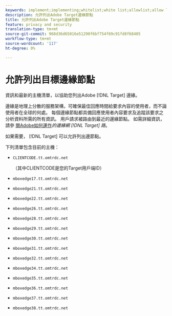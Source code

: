 ```yaml
---
keywords: implement;implementing;whitelist;white list;allowlist;allow list;edge;edges
description: 允許列出Adobe Target邊緣節點
title: 允許列出Adobe Target邊緣節點
feature: privacy and security
translation-type: tm+mt
source-git-commit: 968d36d65016e51290f6bf754f69c91fd8f68405
workflow-type: tm+mt
source-wordcount: '117'
ht-degree: 0%

---
```



# 允許列出目標邊緣節點

資訊和最新的主機清單，以協助您列出Adobe [!DNL Target] 邊緣。

邊緣是地理上分散的服務架構，可確保最佳回應時間給要求內容的使用者，而不論使用者在全球的何處。 每個邊緣節點都具備回應使用者內容要求及追蹤該要求之分析資料所需的所有資訊。 用戶請求被路由到最近的邊緣節點。 如需詳細資訊，請參 [閱Adobe如何運作](/help/c-intro/how-target-works.md#concept_0AE2ED8E9DE64288A8B30FCBF1040934)*的邊緣網 [!DNL Target] 路*。

如果需要， [!DNL Target] 可以允許列出邊節點。

下列清單包含目前的主機：

* `CLIENTCODE.tt.omtrdc.net`

   （其中CLIENTCODE是您的Target用戶端ID）

* `mboxedge17.tt.omtrdc.net`
* `mboxedge21.tt.omtrdc.net`
* `mboxedge22.tt.omtrdc.net`
* `mboxedge26.tt.omtrdc.net`
* `mboxedge28.tt.omtrdc.net`
* `mboxedge29.tt.omtrdc.net`
* `mboxedge30.tt.omtrdc.net`
* `mboxedge31.tt.omtrdc.net`
* `mboxedge32.tt.omtrdc.net`
* `mboxedge34.tt.omtrdc.net`
* `mboxedge35.tt.omtrdc.net`
* `mboxedge36.tt.omtrdc.net`
* `mboxedge37.tt.omtrdc.net`
* `mboxedge38.tt.omtrdc.net`